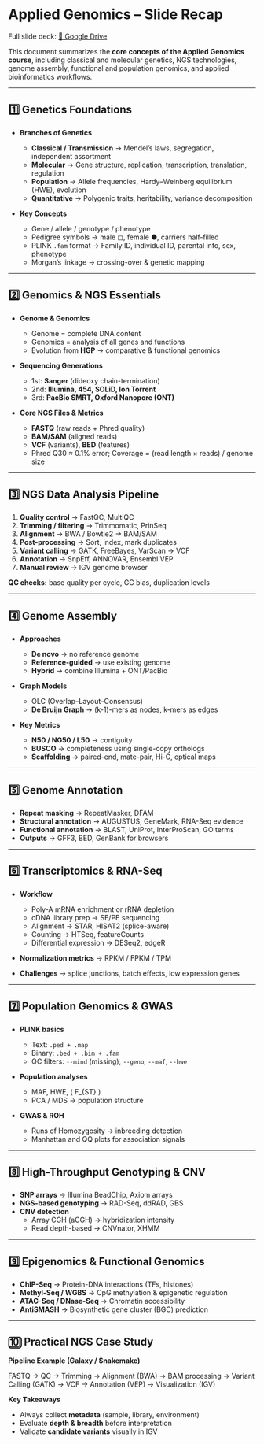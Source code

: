 # Applied Genomics – Slide Recap

Full slide deck: [🔗 Google Drive](https://drive.google.com/file/d/1tV58Ldxbase2jpN9sgMsIyVQvUfpziG5/view?usp=sharing)

This document summarizes the **core concepts of the Applied Genomics course**, including classical and molecular genetics, NGS technologies, genome assembly, functional and population genomics, and applied bioinformatics workflows.

---

## 1️⃣ Genetics Foundations

- **Branches of Genetics**
  - **Classical / Transmission** → Mendel’s laws, segregation, independent assortment
  - **Molecular** → Gene structure, replication, transcription, translation, regulation
  - **Population** → Allele frequencies, Hardy–Weinberg equilibrium (HWE), evolution
  - **Quantitative** → Polygenic traits, heritability, variance decomposition

- **Key Concepts**
  - Gene / allele / genotype / phenotype  
  - Pedigree symbols → male ◻, female ●, carriers half-filled  
  - PLINK `.fam` format → Family ID, individual ID, parental info, sex, phenotype
  - Morgan’s linkage → crossing-over & genetic mapping

---

## 2️⃣ Genomics & NGS Essentials

- **Genome & Genomics**
  - Genome = complete DNA content  
  - Genomics = analysis of all genes and functions  
  - Evolution from **HGP** → comparative & functional genomics

- **Sequencing Generations**
  - 1st: **Sanger** (dideoxy chain-termination)  
  - 2nd: **Illumina, 454, SOLiD, Ion Torrent**  
  - 3rd: **PacBio SMRT, Oxford Nanopore (ONT)**

- **Core NGS Files & Metrics**
  - **FASTQ** (raw reads + Phred quality)  
  - **BAM/SAM** (aligned reads)  
  - **VCF** (variants), **BED** (features)  
  - Phred Q30 ≈ 0.1% error; Coverage = (read length × reads) / genome size

---

## 3️⃣ NGS Data Analysis Pipeline

1. **Quality control** → FastQC, MultiQC  
2. **Trimming / filtering** → Trimmomatic, PrinSeq  
3. **Alignment** → BWA / Bowtie2 → BAM/SAM  
4. **Post-processing** → Sort, index, mark duplicates  
5. **Variant calling** → GATK, FreeBayes, VarScan → VCF  
6. **Annotation** → SnpEff, ANNOVAR, Ensembl VEP  
7. **Manual review** → IGV genome browser

**QC checks:** base quality per cycle, GC bias, duplication levels

---

## 4️⃣ Genome Assembly

- **Approaches**
  - **De novo** → no reference genome  
  - **Reference-guided** → use existing genome  
  - **Hybrid** → combine Illumina + ONT/PacBio

- **Graph Models**
  - OLC (Overlap–Layout–Consensus)  
  - **De Bruijn Graph** → (k-1)-mers as nodes, k-mers as edges

- **Key Metrics**
  - **N50 / NG50 / L50** → contiguity  
  - **BUSCO** → completeness using single-copy orthologs  
  - **Scaffolding** → paired-end, mate-pair, Hi-C, optical maps

---

## 5️⃣ Genome Annotation

- **Repeat masking** → RepeatMasker, DFAM  
- **Structural annotation** → AUGUSTUS, GeneMark, RNA-Seq evidence  
- **Functional annotation** → BLAST, UniProt, InterProScan, GO terms  
- **Outputs** → GFF3, BED, GenBank for browsers

---

## 6️⃣ Transcriptomics & RNA-Seq

- **Workflow**
  - Poly-A mRNA enrichment or rRNA depletion  
  - cDNA library prep → SE/PE sequencing  
  - Alignment → STAR, HISAT2 (splice-aware)  
  - Counting → HTSeq, featureCounts  
  - Differential expression → DESeq2, edgeR

- **Normalization metrics** → RPKM / FPKM / TPM

- **Challenges** → splice junctions, batch effects, low expression genes

---

## 7️⃣ Population Genomics & GWAS

- **PLINK basics**
  - Text: `.ped + .map`  
  - Binary: `.bed + .bim + .fam`  
  - QC filters: `--mind` (missing), `--geno`, `--maf`, `--hwe`

- **Population analyses**
  - MAF, HWE, \( F_{ST} \)  
  - PCA / MDS → population structure

- **GWAS & ROH**
  - Runs of Homozygosity → inbreeding detection  
  - Manhattan and QQ plots for association signals

---

## 8️⃣ High-Throughput Genotyping & CNV

- **SNP arrays** → Illumina BeadChip, Axiom arrays  
- **NGS-based genotyping** → RAD-Seq, ddRAD, GBS  
- **CNV detection**
  - Array CGH (aCGH) → hybridization intensity  
  - Read depth-based → CNVnator, XHMM

---

## 9️⃣ Epigenomics & Functional Genomics

- **ChIP-Seq** → Protein-DNA interactions (TFs, histones)  
- **Methyl-Seq / WGBS** → CpG methylation & epigenetic regulation  
- **ATAC-Seq / DNase-Seq** → Chromatin accessibility  
- **AntiSMASH** → Biosynthetic gene cluster (BGC) prediction

---

## 🔟 Practical NGS Case Study

**Pipeline Example (Galaxy / Snakemake)**  

FASTQ → QC → Trimming → Alignment (BWA)
→ BAM processing → Variant Calling (GATK)
→ VCF → Annotation (VEP) → Visualization (IGV)


**Key Takeaways**
- Always collect **metadata** (sample, library, environment)  
- Evaluate **depth & breadth** before interpretation  
- Validate **candidate variants** visually in IGV  

